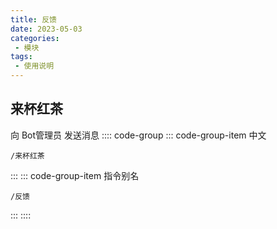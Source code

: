 ```yaml
---
title: 反馈
date: 2023-05-03
categories:
 - 模块
tags:
 - 使用说明
---
```


## 来杯红茶
向 Bot管理员 发送消息
:::: code-group
::: code-group-item 中文
```
/来杯红茶
```
:::
::: code-group-item 指令别名
```
/反馈
```
:::
::::


